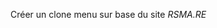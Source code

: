 Créer un clone menu sur base du site *RSMA.RE*

<a href="https://zupimages.net/viewer.php?id=20/30/z31o.png"><img src="https://zupimages.net/up/20/30/z31o.png" alt="" /></a>
